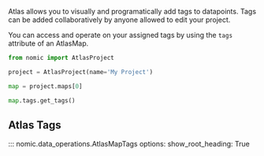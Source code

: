 Atlas allows you to visually and programatically add tags to datapoints. Tags can be added collaboratively by anyone
allowed to edit your project.


You can access and operate on your assigned tags by using the `tags` attribute
of an AtlasMap.


```python
from nomic import AtlasProject

project = AtlasProject(name='My Project')

map = project.maps[0]

map.tags.get_tags()

```




## Atlas Tags
::: nomic.data_operations.AtlasMapTags
    options:
        show_root_heading: True